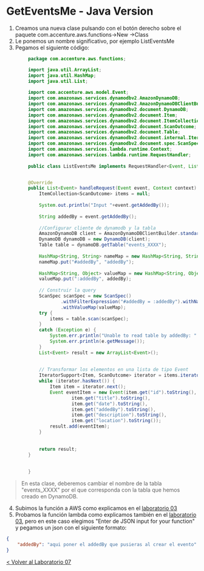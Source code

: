 # GetEventsMe - Java Version

1. Creamos una nueva clase pulsando con el botón derecho sobre el paquete com.accenture.aws.functions->New ->Class
2. Le ponemos un nombre significativo, por ejemplo ListEventsMe
3. Pegamos el siguiente código:

	 
```java
		package com.accenture.aws.functions;

		import java.util.ArrayList;
		import java.util.HashMap;
		import java.util.List;
		
		import com.accenture.aws.model.Event;
		import com.amazonaws.services.dynamodbv2.AmazonDynamoDB;
		import com.amazonaws.services.dynamodbv2.AmazonDynamoDBClientBuilder;
		import com.amazonaws.services.dynamodbv2.document.DynamoDB;
		import com.amazonaws.services.dynamodbv2.document.Item;
		import com.amazonaws.services.dynamodbv2.document.ItemCollection;
		import com.amazonaws.services.dynamodbv2.document.ScanOutcome;
		import com.amazonaws.services.dynamodbv2.document.Table;
		import com.amazonaws.services.dynamodbv2.document.internal.IteratorSupport;
		import com.amazonaws.services.dynamodbv2.document.spec.ScanSpec;
		import com.amazonaws.services.lambda.runtime.Context;
		import com.amazonaws.services.lambda.runtime.RequestHandler;
		
		public class ListEventsMe implements RequestHandler<Event, List<Event>> {


		@Override
		public List<Event> handleRequest(Event event, Context context) {
			ItemCollection<ScanOutcome> items = null;
			
			System.out.println("Input "+event.getAddedBy());
	
			String addedBy = event.getAddedBy();
			
			//Configurar cliente de dynamodb y la tabla
			AmazonDynamoDB client = AmazonDynamoDBClientBuilder.standard().build();		
			DynamoDB dynamoDB = new DynamoDB(client);
		    Table table = dynamoDB.getTable("events_XXXX");
	
		    HashMap<String, String> nameMap = new HashMap<String, String>();
	        nameMap.put("#addedBy", "addedBy");
	
	        HashMap<String, Object> valueMap = new HashMap<String, Object>();
	        valueMap.put(":addedBy", addedBy);
	
	        // Construir la query
	        ScanSpec scanSpec = new ScanSpec()
	                .withFilterExpression("#addedBy = :addedBy").withNameMap(nameMap)
	                .withValueMap(valueMap);
		    try {	       
				items = table.scan(scanSpec);	       
		    }
		    catch (Exception e) {
		        System.err.println("Unable to read table by addedBy: " +addedBy);
		        System.err.println(e.getMessage());
		    }
		    List<Event> result = new ArrayList<Event>();
		    
		    
		    // Transformar los elementos en una lista de tipo Event
		    IteratorSupport<Item, ScanOutcome> iterator = items.iterator();
	        while (iterator.hasNext()) {
	            Item item = iterator.next();
	            Event eventItem = new Event(item.get("id").toString(),
		    			item.get("title").toString(), 
		    			item.get("date").toString(), 
		    			item.get("addedBy").toString(), 
		    			item.get("description").toString(), 
		    			item.get("location").toString());
		    	result.add(eventItem);
	        }
		    
		   
		    return result;
		}
	
	
		}
```
 >En esta clase, deberemos cambiar el nombre de la tabla "events_XXXX" por el que corresponda con la tabla que hemos creado en DynamoDB.
 
4. Subimos la función a AWS como explicamos en el [laboratorio 03](../EventsList#subir-la-funci%C3%B3n-a-aws)
5. Probamos la función lambda como explicamos también en el [laboratorio 03](..EventsList#comprobar-la-creaci%C3%B3n-de-la-funci%C3%B3n-en-aws-desde-eclipse), pero en este caso elegimos "Enter de JSON input for your function" y pegamos un json con el siguiente formato:
```json
{
    "addedBy": "aqui poner el addedBy que pusieras al crear el evento"
}
```

[< Volver al Laboratorio 07 ](../../lab-07#crear-endpoint-1) 
